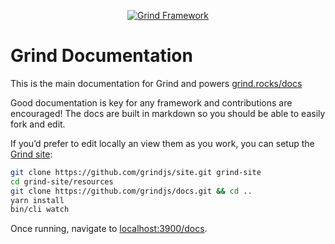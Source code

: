 <p align="center"><a href="https://grind.rocks"><img src="https://s3.amazonaws.com/assets.grind.rocks/docs/img/grind-docs.svg" alt="Grind Framework" /></a></p>

# Grind Documentation
This is the main documentation for Grind and powers [grind.rocks/docs](https://grind.rocks/docs)

Good documentation is key for any framework and contributions are encouraged!  The docs are built in markdown so you should be able to easily fork and edit.

If you’d prefer to edit locally an view them as you work, you can setup the [Grind site](https://github.com/grindjs/site):

```bash
git clone https://github.com/grindjs/site.git grind-site
cd grind-site/resources
git clone https://github.com/grindjs/docs.git && cd ..
yarn install
bin/cli watch
```

Once running, navigate to [localhost:3900/docs](http://localhost:3900/docs).
